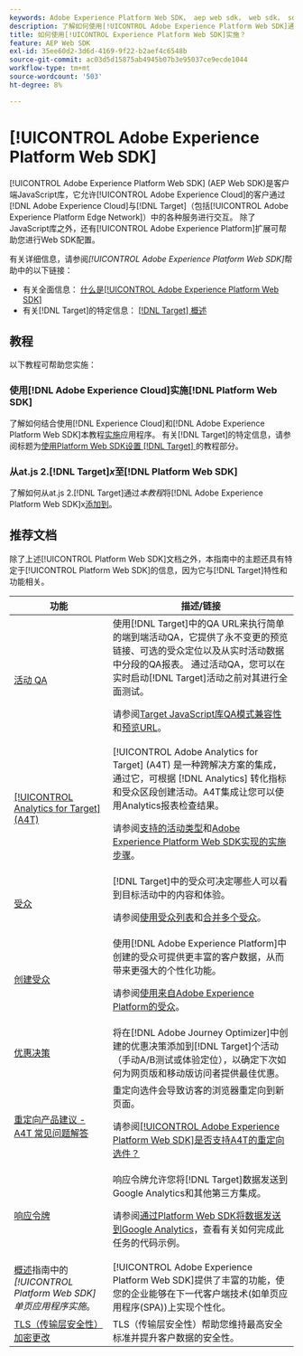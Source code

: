 ```yaml
---
keywords: Adobe Experience Platform Web SDK， aep web sdk， web sdk， sdk， adobe experience cloud，平台边缘网络， adobe experience platform边缘网络，边缘网络， aep edge network， Adobe Experience Platform Web SDK0
description: 了解如何使用[!UICONTROL Adobe Experience Platform Web SDK]通过[!UICONTROL Adobe Experience Cloud]与[!UICONTROL AEP Edge Network]中的各种服务进行交互。
title: 如何使用[!UICONTROL Experience Platform Web SDK]实施？
feature: AEP Web SDK
exl-id: 35ee60d2-3d6d-4169-9f22-b2aef4c6548b
source-git-commit: ac03d5d15875ab4945b07b3e95037ce9ecde1044
workflow-type: tm+mt
source-wordcount: '503'
ht-degree: 8%

---
```


# [!UICONTROL Adobe Experience Platform Web SDK]

[!UICONTROL Adobe Experience Platform Web SDK] (AEP Web SDK)是客户端JavaScript库，它允许[!UICONTROL Adobe Experience Cloud]的客户通过[!DNL Adobe Experience Cloud]与[!DNL Target]（包括[!UICONTROL Adobe Experience Platform Edge Network]）中的各种服务进行交互。 除了JavaScript库之外，还有[!UICONTROL Adobe Experience Platform]扩展可帮助您进行Web SDK配置。

有关详细信息，请参阅&#x200B;*[!UICONTROL Adobe Experience Platform Web SDK]*&#x200B;帮助中的以下链接：

* 有关全面信息： [什么是[!UICONTROL Adobe Experience Platform Web SDK]](https://experienceleague.adobe.com/docs/experience-platform/edge/home.html?lang=zh-Hans)
* 有关[!DNL Target]的特定信息： [[!DNL Target] 概述](https://experienceleague.adobe.com/docs/experience-platform/edge/personalization/adobe-target/target-overview.html?lang=zh-Hans)

## 教程

以下教程可帮助您实施：

### 使用[!DNL Adobe Experience Cloud]实施[!DNL Platform Web SDK]

了解如何结合使用[!DNL Experience Cloud]和[!DNL Adobe Experience Platform Web SDK]本教程[实施](https://experienceleague.adobe.com/docs/platform-learn/implement-web-sdk/overview.html?lang=zh-Hans)应用程序。 有关[!DNL Target]的特定信息，请参阅标题为[使用Platform Web SDK设置 [!DNL Target] ](https://experienceleague.adobe.com/docs/platform-learn/implement-web-sdk/applications-setup/setup-target.html?lang=zh-Hans)的教程部分。

### 从at.js 2.[!DNL Target]*x*&#x200B;至[!DNL Platform Web SDK]

了解如何从at.js 2.[!DNL Target]通过&#x200B;*本教程*&#x200B;将[!DNL Adobe Experience Platform Web SDK]x[添加到](https://experienceleague.adobe.com/docs/platform-learn/migrate-target-to-websdk/introduction.html?lang=zh-Hans)。

## 推荐文档

除了上述[!UICONTROL Platform Web SDK]文档之外，本指南中的主题还具有特定于[!UICONTROL Platform Web SDK]的信息，因为它与[!DNL Target]特性和功能相关。

| 功能 | 描述/链接 |
| --- | --- |
| [活动 QA](https://experienceleague.adobe.com/docs/target/using/activities/activity-qa/activity-qa.html?lang=zh-Hans) | 使用[!DNL Target]中的QA URL来执行简单的端到端活动QA，它提供了永不变更的预览链接、可选的受众定位以及从实时活动数据中分段的QA报表。 通过活动QA，您可以在实时启动[!DNL Target]活动之前对其进行全面测试。<p>请参阅[Target JavaScript库QA模式兼容性](https://experienceleague.adobe.com/docs/target/using/activities/activity-qa/activity-qa.html?lang=zh-Hans#compatibility)和[预览URL](https://experienceleague.adobe.com/docs/target/using/activities/activity-qa/activity-qa.html?lang=zh-Hans#preview)。 |
| [[!UICONTROL Analytics for Target] (A4T)](https://experienceleague.adobe.com/docs/target/using/integrate/a4t/a4t.html?lang=zh-Hans) | [!UICONTROL Adobe Analytics for Target] (A4T) 是一种跨解决方案的集成，通过它，可根据 [!DNL Analytics] 转化指标和受众区段创建活动。A4T集成让您可以使用Analytics报表检查结果。<p>请参阅[支持的活动类型](https://experienceleague.adobe.com/docs/target/using/integrate/a4t/a4t.html?lang=zh-Hans#section_F487896214BF4803AF78C552EF1669AA)和[Adobe Experience Platform Web SDK实现的实施步骤](https://experienceleague.adobe.com/docs/target/using/integrate/a4t/a4timplementation.html?lang=zh-Hans#platform)。 |
| [受众](https://experienceleague.adobe.com/docs/target/using/audiences/target.html?lang=zh-Hans) | [!DNL Target]中的受众可决定哪些人可以看到目标活动中的内容和体验。<p>请参阅[使用受众列表](https://experienceleague.adobe.com/docs/target/using/audiences/create-audiences/audiences.html?lang=zh-Hans#use-list)和[合并多个受众](https://experienceleague.adobe.com/docs/target/using/audiences/combining-multiple-audiences.html?lang=zh-Hans)。 |
| [创建受众](https://experienceleague.adobe.com/docs/target/using/audiences/create-audiences/audiences.html?lang=zh-Hans) | 使用[!DNL Adobe Experience Platform]中创建的受众可提供更丰富的客户数据，从而带来更强大的个性化功能。<p>请参阅[使用来自Adobe Experience Platform的受众](https://experienceleague.adobe.com/docs/target/using/audiences/create-audiences/audiences.html?lang=zh-Hans#aep)。 |
| [优惠决策](https://experienceleague.adobe.com/docs/target/using/integrate/ajo/offer-decision.html?lang=zh-Hans) | 将在[!DNL Adobe Journey Optimizer]中创建的优惠决策添加到[!DNL Target]个活动（手动A/B测试或体验定位），以确定下次如何为网页版和移动版访问者提供最佳优惠。 |
| [重定向产品建议 - A4T 常见问题解答](https://experienceleague.adobe.com/docs/target/using/integrate/a4t/a4t-faq/a4t-faq-redirect-offers.html?lang=zh-Hans) | 重定向选件会导致访客的浏览器重定向到新页面。<p>请参阅[[!UICONTROL Adobe Experience Platform Web SDK]是否支持A4T的重定向选件？](https://experienceleague.adobe.com/docs/target/using/integrate/a4t/a4t-faq/a4t-faq-redirect-offers.html?lang=zh-Hans#platform) |
| [响应令牌](https://experienceleague.adobe.com/docs/target/using/administer/response-tokens.html?lang=zh-Hans) | 响应令牌允许您将[!DNL Target]数据发送到Google Analytics和其他第三方集成。<p>请参阅[通过Platform Web SDK将数据发送到Google Analytics](https://experienceleague.adobe.com/docs/target/using/administer/response-tokens.html?lang=zh-Hans#sending-data-to-google-analytics-via-platform-web-sdk)，查看有关如何完成此任务的代码示例。 |
| [概述](https://experienceleague.adobe.com/docs/experience-platform/edge/personalization/adobe-target/spa-implementation.html?lang=zh-Hans)指南中的&#x200B;*[!UICONTROL Platform Web SDK]单页应用程序实施*。 | [!UICONTROL Adobe Experience Platform Web SDK]提供了丰富的功能，使您的企业能够在下一代客户端技术(如单页应用程序(SPA))上实现个性化。 |
| [TLS（传输层安全性）加密更改](/help/dev/before-implement/tls-transport-layer-security-encryption.md) | TLS（传输层安全性）帮助您维持最高安全标准并提升客户数据的安全性。 |

